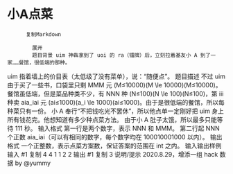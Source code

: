 # 小A点菜


          复制Markdown
         
            展开
            题目背景 uim 神犇拿到了 uoi 的 ra（镭牌）后，立刻拉着基友小 A 到了一家……餐馆，很低端的那种。
uim 指着墙上的价目表（太低级了没有菜单），说：“随便点”。
 题目描述 不过 uim 由于买了一些书，口袋里只剩 MMM 元 (M≤10000)(M \le 10000)(M≤10000)。
餐馆虽低端，但是菜品种类不少，有 NNN 种 (N≤100)(N \le 100)(N≤100)，第 iii 种卖 aia_iai​ 元 (ai≤1000)(a_i \le 1000)(ai​≤1000)。由于是很低端的餐馆，所以每种菜只有一份。
小 A 奉行“不把钱吃光不罢休”，所以他点单一定刚好把 uim 身上所有钱花完。他想知道有多少种点菜方法。
由于小 A 肚子太饿，所以最多只能等待 111 秒。
 输入格式 第一行是两个数字，表示 NNN 和 MMM。
第二行起 NNN 个正数 aia_iai​（可以有相同的数字，每个数字均在 100010001000 以内）。
 输出格式 一个正整数，表示点菜方案数，保证答案的范围在 int 之内。
  输入输出样例 输入 #1 
    复制
   4 4
1 1 2 2
 输出 #1 
    复制
   3
 说明/提示 2020.8.29，增添一组 hack 数据 by @yummy
 